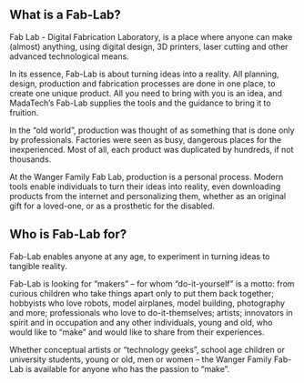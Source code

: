 ## What is a Fab-Lab?

Fab Lab - Digital Fabrication Laboratory, is a place where anyone can make (almost) anything, using digital design, 3D printers, laser cutting and other advanced technological means.

In its essence, Fab-Lab is about turning ideas into a reality. All planning, design, production and fabrication processes are done in one place, to create one unique product. All you need to bring with you is an idea, and MadaTech’s Fab-Lab supplies the tools and the guidance to bring it to fruition.

In the “old world”, production was thought of as something that is done only by professionals. Factories were seen as busy, dangerous places for the inexperienced. Most of all, each product was duplicated by hundreds, if not thousands.

At the Wanger Family Fab Lab, production is a personal process. Modern tools enable individuals to turn their ideas into reality, even downloading products from the internet and personalizing them, whether as an original gift for a loved-one, or as a prosthetic for the disabled.

## Who is Fab-Lab for?

Fab-Lab enables anyone at any age, to experiment in turning ideas to tangible reality.
 
Fab-Lab is looking for “makers” – for whom “do-it-yourself” is a motto: from curious children who take things apart only to put them back together; hobbyists who love robots, model airplanes, model building, photography and more; professionals who love to do-it-themselves; artists; innovators in spirit and in occupation and any other individuals, young and old, who would like to “make” and would like to share from their experiences.

Whether conceptual artists or “technology geeks”, school age children or university students, young or old, men or women – the Wanger Family Fab-Lab is available for anyone who has the passion to “make”.
